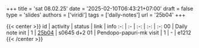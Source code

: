 +++
title = 'sat 08.02.25'
date = '2025-02-10T06:43:21+07:00'
draft = false
type = 'slides'
authors = ['viridi']
tags = ['daily-notes']
url = '25b04'
+++

{{< center >}}
id | activity | status | link | info
:-: | :- | :-: | :-: | :-:
00 | Daily note init         | 1 | [25b04](/rusn/25b04) | s0645 d+2
01 | Pendopo-papuri-mk visit | 1 | - | e1212
{{< /center >}}
